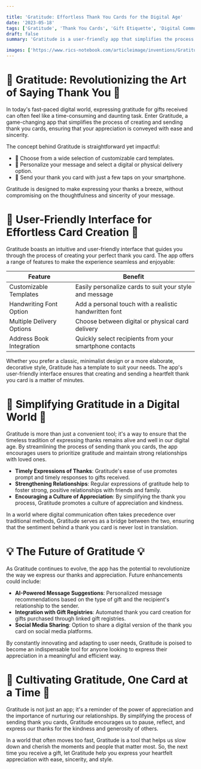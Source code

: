 ```yaml
---

title: 'Gratitude: Effortless Thank You Cards for the Digital Age'
date: '2023-05-18'
tags: ['Gratitude', 'Thank You Cards', 'Gift Etiquette', 'Digital Communication']
draft: false
summary: 'Gratitude is a user-friendly app that simplifies the process of sending thank you cards for gifts received. With customizable templates and the option to send digital or physical cards, expressing gratitude has never been easier or more streamlined.'

images: ['https://www.rics-notebook.com/articleimage/inventions/Gratitude.webp']
---
```


# 🎉 Gratitude: Revolutionizing the Art of Saying Thank You 🎉

In today's fast-paced digital world, expressing gratitude for gifts received can often feel like a time-consuming and daunting task. Enter Gratitude, a game-changing app that simplifies the process of creating and sending thank you cards, ensuring that your appreciation is conveyed with ease and sincerity.

The concept behind Gratitude is straightforward yet impactful:

- 📝 Choose from a wide selection of customizable card templates.
- 📨 Personalize your message and select a digital or physical delivery option.
- 💌 Send your thank you card with just a few taps on your smartphone.

Gratitude is designed to make expressing your thanks a breeze, without compromising on the thoughtfulness and sincerity of your message.

# 📱 User-Friendly Interface for Effortless Card Creation 📱

Gratitude boasts an intuitive and user-friendly interface that guides you through the process of creating your perfect thank you card. The app offers a range of features to make the experience seamless and enjoyable:

| Feature                   | Benefit                                                 |
| ------------------------- | ------------------------------------------------------- |
| Customizable Templates    | Easily personalize cards to suit your style and message |
| Handwriting Font Option   | Add a personal touch with a realistic handwritten font  |
| Multiple Delivery Options | Choose between digital or physical card delivery        |
| Address Book Integration  | Quickly select recipients from your smartphone contacts |

Whether you prefer a classic, minimalist design or a more elaborate, decorative style, Gratitude has a template to suit your needs. The app's user-friendly interface ensures that creating and sending a heartfelt thank you card is a matter of minutes.

# 🌟 Simplifying Gratitude in a Digital World 🌟

Gratitude is more than just a convenient tool; it's a way to ensure that the timeless tradition of expressing thanks remains alive and well in our digital age. By streamlining the process of sending thank you cards, the app encourages users to prioritize gratitude and maintain strong relationships with loved ones.

- **Timely Expressions of Thanks**: Gratitude's ease of use promotes prompt and timely responses to gifts received.
- **Strengthening Relationships**: Regular expressions of gratitude help to foster strong, positive relationships with friends and family.
- **Encouraging a Culture of Appreciation**: By simplifying the thank you process, Gratitude promotes a culture of appreciation and kindness.

In a world where digital communication often takes precedence over traditional methods, Gratitude serves as a bridge between the two, ensuring that the sentiment behind a thank you card is never lost in translation.

# 💡 The Future of Gratitude 💡

As Gratitude continues to evolve, the app has the potential to revolutionize the way we express our thanks and appreciation. Future enhancements could include:

- **AI-Powered Message Suggestions**: Personalized message recommendations based on the type of gift and the recipient's relationship to the sender.
- **Integration with Gift Registries**: Automated thank you card creation for gifts purchased through linked gift registries.
- **Social Media Sharing**: Option to share a digital version of the thank you card on social media platforms.

By constantly innovating and adapting to user needs, Gratitude is poised to become an indispensable tool for anyone looking to express their appreciation in a meaningful and efficient way.

# 🙏 Cultivating Gratitude, One Card at a Time 🙏

Gratitude is not just an app; it's a reminder of the power of appreciation and the importance of nurturing our relationships. By simplifying the process of sending thank you cards, Gratitude encourages us to pause, reflect, and express our thanks for the kindness and generosity of others.

In a world that often moves too fast, Gratitude is a tool that helps us slow down and cherish the moments and people that matter most. So, the next time you receive a gift, let Gratitude help you express your heartfelt appreciation with ease, sincerity, and style.
